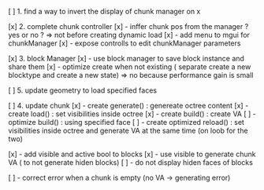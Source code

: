[ ] 1. find a way to invert the display of chunk manager on x 

[x] 2. complete chunk controller
[x] 	- inffer chunk pos from the manager ? yes or no ? => not before creating dynamic load
[x] 	- add menu to mgui for chunkManager
[x] 	- expose controlls to edit chunkManager parameters

[x] 3. block Manager
[x]	- use block manager to save block instance and share them
[x]	- optimize create when not existing ( separate create a new blocktype and create a new state) => no because performance gain is small

[ ] 5. update geometry to load specified faces 

[ ] 4. update chunk
[x] - create generate() : genereate octree content
[x] - create load()     : set visibilities inside octree
[x] - create build()    : create VA
[ ] - optimize build()  : using specified face
[ ] - create optimized reload()     : set visibilities inside octree and generate VA at the same time (on loob for the two)

[x]	- add visible and active bool to blocks
[x]	- use visible to generate chunk VA ( to not generate hiden blocks)
[ ] - do not display hiden faces of blocks

[ ] - correct error when a chunk is empty (no VA -> generating error)


